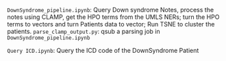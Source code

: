 `DownSyndrome_pipeline.ipynb`: Query Down syndrome Notes, process the notes using CLAMP, get the HPO terms from the UMLS NERs; turn the HPO terms to vectors and turn Patients data to vector; Run TSNE to cluster the patients.
`parse_clamp_output.py`: qsub a parsing job in `DownSyndrome_pipeline.ipynb`

`Query ICD.ipynb`: Query the ICD code of the DownSyndrome Patient

